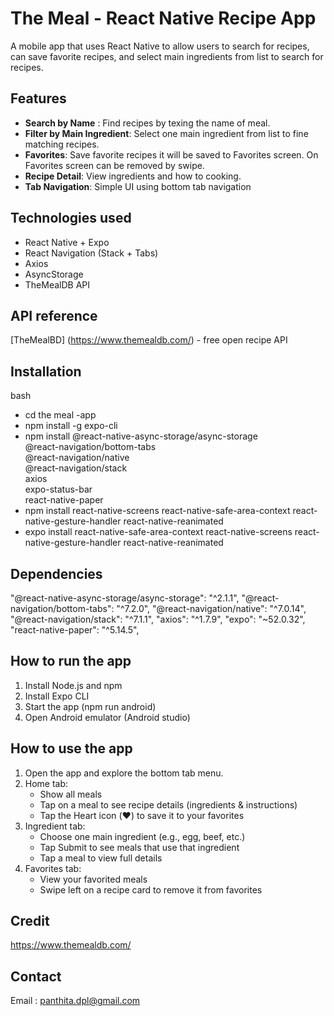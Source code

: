 # The Meal - React Native Recipe App

A mobile app that uses React Native to allow users to search for recipes, can save favorite recipes, and select main ingredients from list to search for recipes.


## Features

- **Search by Name** : Find recipes by texing the name of meal.
- **Filter by Main Ingredient**: Select one main ingredient from list to fine matching recipes.
- **Favorites**: Save favorite recipes it will be saved to Favorites screen. On Favorites screen can be removed by swipe.
- **Recipe Detail**: View ingredients and how to cooking.
- **Tab Navigation**: Simple UI using bottom tab navigation

## Technologies used

- React Native + Expo
- React Navigation (Stack + Tabs)
- Axios
- AsyncStorage
- TheMealDB API

## API reference

[TheMealBD] (https://www.themealdb.com/) - free open recipe API

## Installation

bash
- cd the meal -app
- npm install -g expo-cli
- npm install @react-native-async-storage/async-storage \
@react-navigation/bottom-tabs \
@react-navigation/native \
@react-navigation/stack \
axios \
expo-status-bar \
react-native-paper
- npm install react-native-screens react-native-safe-area-context react-native-gesture-handler react-native-reanimated
- expo install react-native-safe-area-context react-native-screens react-native-gesture-handler react-native-reanimated 

## Dependencies

"@react-native-async-storage/async-storage": "^2.1.1",
"@react-navigation/bottom-tabs": "^7.2.0",
"@react-navigation/native": "^7.0.14",
"@react-navigation/stack": "^7.1.1",
"axios": "^1.7.9",
"expo": "~52.0.32",
"react-native-paper": "^5.14.5",


## How to run the app

1. Install Node.js and npm
2. Install Expo CLI
3. Start the app (npm run android)
4. Open Android emulator (Android studio)

## How to use the app

1. Open the app and explore the bottom tab menu.
2. Home tab:
	- Show all meals
	- Tap on a meal to see recipe details (ingredients & instructions)
	- Tap the Heart icon (❤️) to save it to your favorites
3. Ingredient tab:
	- Choose one main ingredient (e.g., egg, beef, etc.)
	- Tap Submit to see meals that use that ingredient
	- Tap a meal to view full details
4. Favorites tab:
	- View your favorited meals
	- Swipe left on a recipe card to remove it from favorites


## Credit

https://www.themealdb.com/

## Contact
Email : panthita.dpl@gmail.com